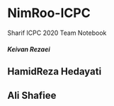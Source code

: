 # NimRoo-ICPC

Sharif ICPC 2020 Team Notebook

##### Keivan Rezaei
## HamidReza Hedayati
## Ali Shafiee


